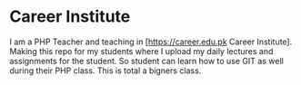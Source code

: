 # Career Institute
I am a PHP Teacher and teaching in [https://career.edu.pk Career Institute]. Making this repo for my students where I upload my daily lectures and assignments for the student. So student can learn how to use GIT as well during their PHP class. This is total a bigners class.
